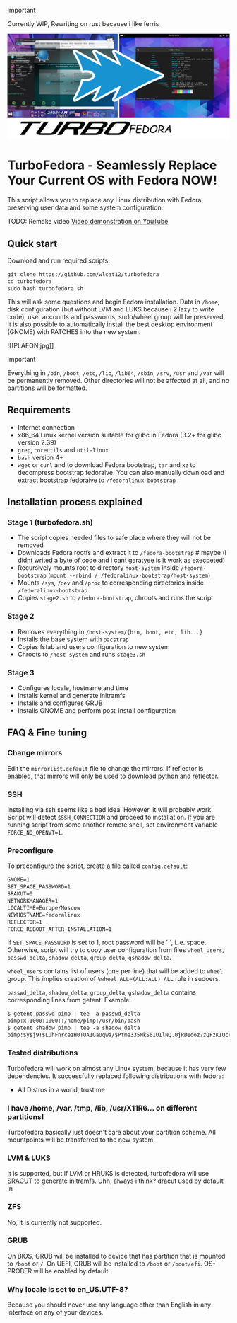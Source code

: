 > [!IMPORTANT]
> Currently WIP, Rewriting on rust because i like ferris


![TurboFedora](artwork.png)

# TurboFedora - Seamlessly Replace Your Current OS with Fedora NOW!
This script allows you to replace any Linux distribution with Fedora, preserving user data and some system configuration. 

TODO: Remake video
[Video demonstration on YouTube](https://youtu.be/OCnaunwBoWw) 

## Quick start
Download and run required scripts:
```
git clone https://github.com/wlcat12/turbofedora
cd turbofedora
sudo bash turbofedora.sh
```
This will ask some questions and begin Fedora installation. Data in `/home`, disk configuration (but without LVM and LUKS because i 2 lazy to write code), user accounts and passwords, sudo/wheel group will be preserved. It is also possible to automatically install the best desktop environment (GNOME) with PATCHES into the new system.

![[PLAFON.jpg]]

> [!IMPORTANT]
> Everything in `/bin`, `/boot`, `/etc`, `/lib`, `/lib64`, `/sbin`, `/srv`, `/usr` and `/var` will be permanently removed. Other directories will not be affected at all, and no partitions will be formatted.

## Requirements
* Internet connection
* x86_64 Linux kernel version suitable for glibc in Fedora (3.2+ for glibc version 2.39)
* `grep`, `coreutils` and `util-linux`
* `bash` version 4+
* `wget` or `curl` and to download Fedora bootstrap, `tar` and `xz` to decompress bootstrap fedoraive. You can also manually download and extract [bootstrap fedoraive](https://geo.mirror.pkgbuild.com/iso/latest/) to `/fedoralinux-bootstrap`

## Installation process explained
### Stage 1 (turbofedora.sh)
* The script copies needed files to safe place where they will not be removed
* Downloads Fedora rootfs and extract it to `/fedora-bootstrap` # maybe (i didnt writed a byte of code and i cant garatyee is it work as execpeted)
* Recursively mounts root to directory `host-system` inside `/fedora-bootstrap` (`mount --rbind / /fedoralinux-bootstrap/host-system`)
* Mounts `/sys`, `/dev` and `/proc` to corresponding directories inside `/fedoralinux-bootstrap`
* Copies `stage2.sh` to `/fedora-bootstrap`, chroots and runs the script
### Stage 2
* Removes everything in `/host-system/{bin, boot, etc, lib...}`
* Installs the base system with `pacstrap`
* Copies fstab and users configuration to new system
* Chroots to `/host-system` and runs `stage3.sh`
### Stage 3
* Configures locale, hostname and time
* Installs kernel and generate initramfs
* Installs and configures GRUB
* Installs GNOME and perform post-install configuration

## FAQ & Fine tuning

### Change mirrors
Edit the `mirrorlist.default` file to change the mirrors. If reflector is enabled, that mirrors will only be used to download python and reflector. 

### SSH
Installing via ssh seems like a bad idea. However, it will probably work. Script will detect `$SSH_CONNECTION` and proceed to installation. If you are running script from some another remote shell, set environment variable `FORCE_NO_OPENVT=1`.

### Preconfigure
To preconfigure the script, create a file called `config.default`:
```
GNOME=1
SET_SPACE_PASSWORD=1
SRAKUT=0
NETWORKMANAGER=1
LOCALTIME=Europe/Moscow
NEWHOSTNAME=fedoralinux
REFLECTOR=1
FORCE_REBOOT_AFTER_INSTALLATION=1
```
If `SET_SPACE_PASSWORD` is set to 1, root password will be ' ', i. e. space. Otherwise, script will try to copy user configuration from files `wheel_users`, `passwd_delta`, `shadow_delta`, `group_delta`, `gshadow_delta`. 

`wheel_users` contains list of users (one per line) that will be added to `wheel` group. This implies creation of `%wheel ALL=(ALL:ALL) ALL` rule in sudoers.

`passwd_delta`, `shadow_delta`, `group_delta`, `gshadow_delta` contains corresponding lines from getent. Example:
```
$ getent passwd pimp | tee -a passwd_delta
pimp:x:1000:1000::/home/pimp:/usr/bin/bash
$ getent shadow pimp | tee -a shadow_delta
pimp:$y$j9T$LuhFnrcezH0TUA1GaUqwa/$Ptme335MkS61UIlNQ.0jRD1doz7zQFzKIQcP6MXW6O1:19729:0:99999:7:::
```

### Tested distributions
Turbofedora will work on almost any Linux system, because it has very few dependencies. It successfully replaced following distributions with fedora:
* All Distros in a world, trust me

### I have /home, /var, /tmp, /lib, /usr/X11R6... on different partitions!
Turbofedora basically just doesn't care about your partition scheme. All mountpoints will be transferred to the new system. 

### LVM & LUKS
It is supported, but if LVM or HRUKS is detected, turbofedora will use SRACUT to generate initramfs. Uhh, always i think?  dracut used by default in

### ZFS
No, it is currently not supported.

### GRUB
On BIOS, GRUB will be installed to device that has partition that is mounted to `/boot` or `/`. On UEFI, GRUB will be installed to `/boot` or `/boot/efi`. OS-PROBER will be enabled by default.

### Why locale is set to en_US.UTF-8?
Because you should never use any language other than English in any interface on any of your devices.
